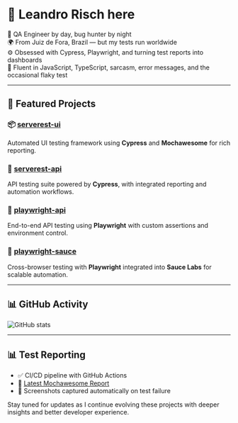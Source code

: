 # 👋 Leandro Risch here

🧪 QA Engineer by day, bug hunter by night  
🌍 From Juiz de Fora, Brazil — but my tests run worldwide  
⚙️ Obsessed with Cypress, Playwright, and turning test reports into dashboards  
💬 Fluent in JavaScript, TypeScript, sarcasm, error messages, and the occasional flaky test

---

## 🚀 Featured Projects

### 📦 [serverest-ui](https://github.com/lrisch-l/serverest-ui)
Automated UI testing framework using **Cypress** and **Mochawesome** for rich reporting.

### 🔧 [serverest-api](https://github.com/lrisch-l/serverest-api)
API testing suite powered by **Cypress**, with integrated reporting and automation workflows.

### 🧪 [playwright-api](https://github.com/lrisch-l/playwright-api)
End-to-end API testing using **Playwright** with custom assertions and environment control.

### 🧪 [playwright-sauce](https://github.com/lrisch-l/playwright-sauce)
Cross-browser testing with **Playwright** integrated into **Sauce Labs** for scalable automation.

---

## 📊 GitHub Activity

![GitHub stats](https://github-readme-stats.vercel.app/api?username=lrisch-l&show_icons=true&theme=radical)

---

## 📊 Test Reporting

- ✅ CI/CD pipeline with GitHub Actions
- 📄 [Latest Mochawesome Report](https://github.com/lrisch-l/serverest-ui/actions?query=workflow%3A%22Cypress+Tests+with+Mochawesome%22)  
- 📸 Screenshots captured automatically on test failure

Stay tuned for updates as I continue evolving these projects with deeper insights and better developer experience.
